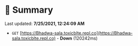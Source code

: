# 📖 Summary
Last updated: **7/25/2021, 12:24:09 AM**

- `GET` [https://Bhadwa-sala.toxicblte.repl.co](https://Bhadwa-sala.toxicblte.repl.co) - **Down** (120242ms)
